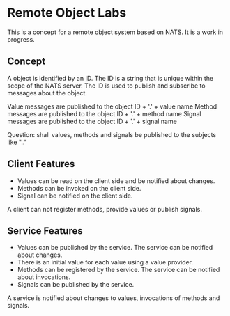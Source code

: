 # Remote Object Labs

This is a concept for a remote object system based on NATS. It is a work in progress.

## Concept

A object is identified by an ID.
The ID is a string that is unique within the scope of the NATS server.
The ID is used to publish and subscribe to messages about the object.

Value messages are published to the object ID + '.' + value name
Method messages are published to the object ID + '.' + method name
Signal messages are published to the object ID + '.' + signal name

Question: shall values, methods and signals be published to the subjects like "<id>.<kind>.<name>"

## Client Features

- Values can be read on the client side and be notified about changes.
- Methods can be invoked on the client side.
- Signal can be notified on the client side.

A client can not register methods, provide values or publish signals.

## Service Features

- Values can be published by the service. The service can be notified about changes.
- There is an initial value for each value using a value provider.
- Methods can be registered by the service. The service can be notified about invocations.
- Signals can be published by the service.

A service is notified about changes to values, invocations of methods and signals.
